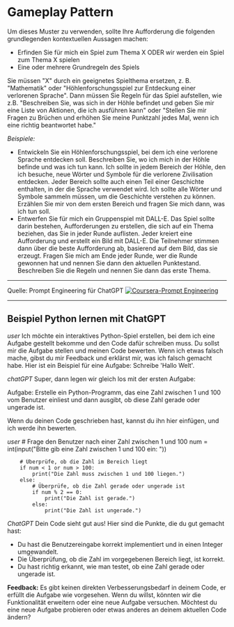 # Gameplay Pattern

Um dieses Muster zu verwenden, sollte Ihre Aufforderung die folgenden grundlegenden kontextuellen Aussagen machen:

- Erfinden Sie für mich ein Spiel zum Thema X ODER wir werden ein Spiel zum Thema X spielen
- Eine oder mehrere Grundregeln des Spiels

Sie müssen "X" durch ein geeignetes Spielthema ersetzen, z. B. "Mathematik" oder "Höhlenforschungsspiel zur Entdeckung einer verlorenen Sprache". Dann müssen Sie Regeln für das Spiel aufstellen, wie z.B. "Beschreiben Sie, was sich in der Höhle befindet und geben Sie mir eine Liste von Aktionen, die ich ausführen kann" oder "Stellen Sie mir Fragen zu Brüchen und erhöhen Sie meine Punktzahl jedes Mal, wenn ich eine richtig beantwortet habe."

_Beispiele:_

- Entwickeln Sie ein Höhlenforschungsspiel, bei dem ich eine verlorene Sprache entdecken soll. Beschreiben Sie, wo ich mich in der Höhle befinde und was ich tun kann. Ich sollte in jedem Bereich der Höhle, den ich besuche, neue Wörter und Symbole für die verlorene Zivilisation entdecken. Jeder Bereich sollte auch einen Teil einer Geschichte enthalten, in der die Sprache verwendet wird. Ich sollte alle Wörter und Symbole sammeln müssen, um die Geschichte verstehen zu können. Erzählen Sie mir von dem ersten Bereich und fragen Sie mich dann, was ich tun soll.
- Entwerfen Sie für mich ein Gruppenspiel mit DALL-E. Das Spiel sollte darin bestehen, Aufforderungen zu erstellen, die sich auf ein Thema beziehen, das Sie in jeder Runde auflisten. Jeder kreiert eine Aufforderung und erstellt ein Bild mit DALL-E. Die Teilnehmer stimmen dann über die beste Aufforderung ab, basierend auf dem Bild, das sie erzeugt. Fragen Sie mich am Ende jeder Runde, wer die Runde gewonnen hat und nennen Sie dann den aktuellen Punktestand. Beschreiben Sie die Regeln und nennen Sie dann das erste Thema.

---

Quelle: Prompt Engineering für ChatGPT [![Coursera-Prompt Engineering](https://img.shields.io/badge/Coursera-Prompt%20Engineering-0078D4)](https://www.coursera.org/learn/prompt-engineering/home/info)

---

## Beispiel Python lernen mit ChatGPT

_user_
Ich möchte ein interaktives Python-Spiel erstellen, bei dem ich eine Aufgabe gestellt bekomme und den Code dafür schreiben muss. Du sollst mir die Aufgabe stellen und meinen Code bewerten. Wenn ich etwas falsch mache, gibst du mir Feedback und erklärst mir, was ich falsch gemacht habe. Hier ist ein Beispiel für eine Aufgabe: Schreibe 'Hallo Welt'.

_chatGPT_
Super, dann legen wir gleich los mit der ersten Aufgabe:

Aufgabe:
Erstelle ein Python-Programm, das eine Zahl zwischen 1 und 100 vom Benutzer einliest und dann ausgibt, ob diese Zahl gerade oder ungerade ist.

Wenn du deinen Code geschrieben hast, kannst du ihn hier einfügen, und ich werde ihn bewerten.

_user_
        # Frage den Benutzer nach einer Zahl zwischen 1 und 100
        num = int(input("Bitte gib eine Zahl zwischen 1 und 100 ein: "))

        # Überprüfe, ob die Zahl im Bereich liegt
        if num < 1 or num > 100:
            print("Die Zahl muss zwischen 1 und 100 liegen.")
        else:
            # Überprüfe, ob die Zahl gerade oder ungerade ist
            if num % 2 == 0:
                print("Die Zahl ist gerade.")
            else:
                print("Die Zahl ist ungerade.")

_ChatGPT_
Dein Code sieht gut aus! Hier sind die Punkte, die du gut gemacht hast:

- Du hast die Benutzereingabe korrekt implementiert und in einen Integer umgewandelt.
- Die Überprüfung, ob die Zahl im vorgegebenen Bereich liegt, ist korrekt.
- Du hast richtig erkannt, wie man testet, ob eine Zahl gerade oder ungerade ist.

**Feedback:**
Es gibt keinen direkten Verbesserungsbedarf in deinem Code, er erfüllt die Aufgabe wie vorgesehen. Wenn du willst, könnten wir die Funktionalität erweitern oder eine neue Aufgabe versuchen. Möchtest du eine neue Aufgabe probieren oder etwas anderes an deinem aktuellen Code ändern?
